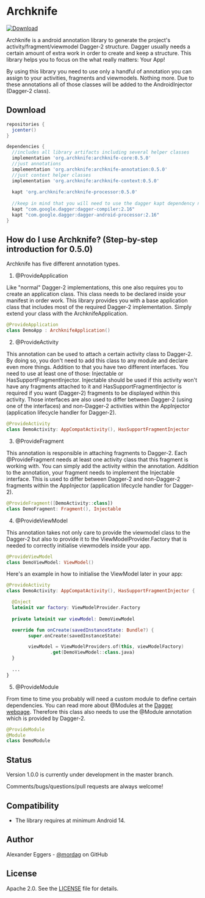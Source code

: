 Archknife
=====
[![Download](https://api.bintray.com/packages/mordag/android/archknife-core/images/download.svg) ](https://bintray.com/mordag/android/archknife-core/_latestVersion)

Archknife is a android annotation library to generate the project's activity/fragment/viewmodel Dagger-2 structure. Dagger usually needs a certain amount of extra work in order to create and keep a structure. This library helps you to focus on the what really matters: Your App! 

By using this library you need to use only a handful of annotation you can assign to your activities, fragments and viewmodels. Nothing more. Due to these annotations all of those classes will be added to the AndroidInjector (Dagger-2 class).

Download
--------
```gradle
repositories {
  jcenter()
}

dependencies {
  //includes all library artifacts including several helper classes
  implementation 'org.archknife:archknife-core:0.5.0'
  //just annotations
  implementation 'org.archknife:archknife-annotation:0.5.0'
  //just context helper classes
  implementation 'org.archknife:archknife-context:0.5.0'
  
  kapt 'org.archknife:archknife-processor:0.5.0'
  
  //keep in mind that you will need to use the dagger kapt dependency next to the library dependencies
  kapt "com.google.dagger:dagger-compiler:2.16"
  kapt "com.google.dagger:dagger-android-processor:2.16"
}
```

How do I use Archknife? (Step-by-step introduction for 0.5.0)
-------------------
Archknife has five different annotation types.

1. @ProvideApplication

Like "normal" Dagger-2 implementations, this one also requires you to create an application class. This class needs to be declared inside your manifest in order work. This library provides you with a base application class that includes most of the required Dagger-2 implementation. Simply extend your class with the ArchknifeApplication.

```kotlin
@ProvideApplication
class DemoApp : ArchknifeApplication()
```

2. @ProvideActivity

This annotation can be used to attach a certain activity class to Dagger-2. By doing so, you don't need to add this class to any module and declare even more things. Addition to that you have two different interfaces. You need to use at least one of those: Injectable or HasSupportFragmentInjector. Injectable should be used if this activity won't have any fragments attached to it and HasSupportFragmentInjector is required if you want (Dagger-2) fragments to be displayed within this activity. Those interfaces are also used to differ between Dagger-2 (using one of the interfaces) and non-Dagger-2 activities within the AppInjector (application lifecycle handler for Dagger-2).

```kotlin
@ProvideActivity
class DemoActivity: AppCompatActivity(), HasSupportFragmentInjector
```

3. @ProvideFragment

This annotation is responsible in attaching fragments to Dagger-2. Each @ProvideFragment needs at least one activity class that this fragment is working with. You can simply add the activity within the annotation. Addition to the annotation, your fragment needs to implement the Injectable interface. This is used to differ between Dagger-2 and non-Dagger-2 fragments within the AppInjector (application lifecycle handler for Dagger-2).

```kotlin
@ProvideFragment([DemoActivity::class])
class DemoFragment: Fragment(), Injectable
```

4. @ProvideViewModel

This annotation takes not only care to provide the viewmodel class to the Dagger-2 but also to provide it to the ViewModelProvider.Factory that is needed to correctly initialise viewmodels inside your app.

```kotlin
@ProvideViewModel
class DemoViewModel: ViewModel()
```

Here's an example in how to initialise the ViewModel later in your app:

```kotlin
@ProvideActivity
class DemoActivity: AppCompatActivity(), HasSupportFragmentInjector {

  @Inject
  lateinit var factory: ViewModelProvider.Factory
  
  private lateinit var viewModel: DemoViewModel

  override fun onCreate(savedInstanceState: Bundle?) {
        super.onCreate(savedInstanceState)

        viewModel = ViewModelProviders.of(this, viewModelFactory)
                .get(DemoViewModel::class.java)
  }
  
  ...
}
```

5. @ProvideModule

From time to time you probably will need a custom module to define certain dependencies. You can read more about @Modules at the [Dagger webpage][4]. Therefore this class also needs to use the @Module annotation which is provided by Dagger-2.

```kotlin
@ProvideModule
@Module
class DemoModule
```

Status
------
Version 1.0.0 is currently under development in the master branch.

Comments/bugs/questions/pull requests are always welcome!

Compatibility
-------------

 * The library requires at minimum Android 14.

Author
------
Alexander Eggers - [@mordag][2] on GitHub

License
-------
Apache 2.0. See the [LICENSE][1] file for details.


[1]: https://github.com/Mordag/archknife/blob/master/LICENSE
[2]: https://github.com/Mordag
[3]: https://github.com/Mordag/archknife/tree/master/examples
[4]: http://square.github.io/dagger/
